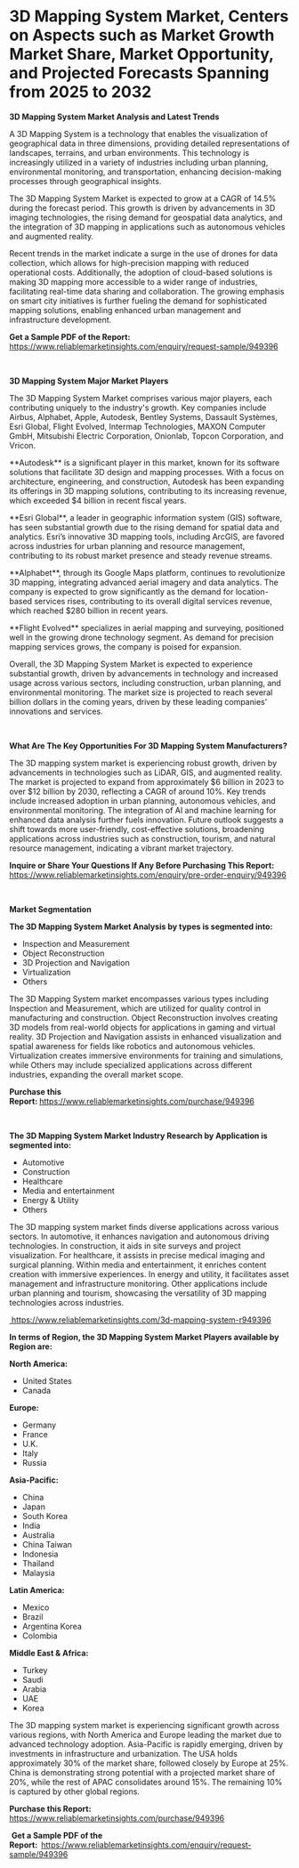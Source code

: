 <p><h1>3D Mapping System Market, Centers on Aspects such as Market Growth Market Share, Market Opportunity, and Projected Forecasts Spanning from 2025 to 2032</h1></p><p><strong>3D Mapping System Market Analysis and Latest Trends</strong></p>
<p><p>A 3D Mapping System is a technology that enables the visualization of geographical data in three dimensions, providing detailed representations of landscapes, terrains, and urban environments. This technology is increasingly utilized in a variety of industries including urban planning, environmental monitoring, and transportation, enhancing decision-making processes through geographical insights.</p><p>The 3D Mapping System Market is expected to grow at a CAGR of 14.5% during the forecast period. This growth is driven by advancements in 3D imaging technologies, the rising demand for geospatial data analytics, and the integration of 3D mapping in applications such as autonomous vehicles and augmented reality. </p><p>Recent trends in the market indicate a surge in the use of drones for data collection, which allows for high-precision mapping with reduced operational costs. Additionally, the adoption of cloud-based solutions is making 3D mapping more accessible to a wider range of industries, facilitating real-time data sharing and collaboration. The growing emphasis on smart city initiatives is further fueling the demand for sophisticated mapping solutions, enabling enhanced urban management and infrastructure development.</p></p>
<p><strong>Get a Sample PDF of the Report:&nbsp;</strong> <a href="https://www.reliablemarketinsights.com/enquiry/request-sample/949396?utm_campaign=2210&utm_medium=2&utm_source=Github&utm_content=ia&utm_term=18042025&utm_id=3d-mapping-system">https://www.reliablemarketinsights.com/enquiry/request-sample/949396</a></p>
<p>&nbsp;</p>
<p><strong>3D Mapping System Major Market Players</strong></p>
<p><p>The 3D Mapping System Market comprises various major players, each contributing uniquely to the industry's growth. Key companies include Airbus, Alphabet, Apple, Autodesk, Bentley Systems, Dassault Systèmes, Esri Global, Flight Evolved, Intermap Technologies, MAXON Computer GmbH, Mitsubishi Electric Corporation, Onionlab, Topcon Corporation, and Vricon. </p><p>**Autodesk** is a significant player in this market, known for its software solutions that facilitate 3D design and mapping processes. With a focus on architecture, engineering, and construction, Autodesk has been expanding its offerings in 3D mapping solutions, contributing to its increasing revenue, which exceeded $4 billion in recent fiscal years.</p><p>**Esri Global**, a leader in geographic information system (GIS) software, has seen substantial growth due to the rising demand for spatial data and analytics. Esri’s innovative 3D mapping tools, including ArcGIS, are favored across industries for urban planning and resource management, contributing to its robust market presence and steady revenue streams.</p><p>**Alphabet**, through its Google Maps platform, continues to revolutionize 3D mapping, integrating advanced aerial imagery and data analytics. The company is expected to grow significantly as the demand for location-based services rises, contributing to its overall digital services revenue, which reached $280 billion in recent years.</p><p>**Flight Evolved** specializes in aerial mapping and surveying, positioned well in the growing drone technology segment. As demand for precision mapping services grows, the company is poised for expansion.</p><p>Overall, the 3D Mapping System Market is expected to experience substantial growth, driven by advancements in technology and increased usage across various sectors, including construction, urban planning, and environmental monitoring. The market size is projected to reach several billion dollars in the coming years, driven by these leading companies’ innovations and services.</p></p>
<p>&nbsp;</p>
<p><strong>What Are The Key Opportunities For 3D Mapping System Manufacturers?</strong></p>
<p><p>The 3D mapping system market is experiencing robust growth, driven by advancements in technologies such as LiDAR, GIS, and augmented reality. The market is projected to expand from approximately $6 billion in 2023 to over $12 billion by 2030, reflecting a CAGR of around 10%. Key trends include increased adoption in urban planning, autonomous vehicles, and environmental monitoring. The integration of AI and machine learning for enhanced data analysis further fuels innovation. Future outlook suggests a shift towards more user-friendly, cost-effective solutions, broadening applications across industries such as construction, tourism, and natural resource management, indicating a vibrant market trajectory.</p></p>
<p><strong>Inquire or Share Your Questions If Any Before Purchasing This Report:</strong> <a href="https://www.reliablemarketinsights.com/enquiry/pre-order-enquiry/949396?utm_campaign=2210&utm_medium=2&utm_source=Github&utm_content=ia&utm_term=18042025&utm_id=3d-mapping-system">https://www.reliablemarketinsights.com/enquiry/pre-order-enquiry/949396</a></p>
<p>&nbsp;</p>
<p><strong>Market Segmentation</strong></p>
<p><strong>The 3D Mapping System Market Analysis by types is segmented into:</strong></p>
<p><ul><li>Inspection and Measurement</li><li>Object Reconstruction</li><li>3D Projection and Navigation</li><li>Virtualization</li><li>Others</li></ul></p>
<p><p>The 3D Mapping System market encompasses various types including Inspection and Measurement, which are utilized for quality control in manufacturing and construction. Object Reconstruction involves creating 3D models from real-world objects for applications in gaming and virtual reality. 3D Projection and Navigation assists in enhanced visualization and spatial awareness for fields like robotics and autonomous vehicles. Virtualization creates immersive environments for training and simulations, while Others may include specialized applications across different industries, expanding the overall market scope.</p></p>
<p><strong>Purchase this Report:&nbsp;</strong><a href="https://www.reliablemarketinsights.com/purchase/949396?utm_campaign=2210&utm_medium=2&utm_source=Github&utm_content=ia&utm_term=18042025&utm_id=3d-mapping-system">https://www.reliablemarketinsights.com/purchase/949396</a></p>
<p>&nbsp;</p>
<p><strong>The 3D Mapping System Market Industry Research by Application is segmented into:</strong></p>
<p><ul><li>Automotive</li><li>Construction</li><li>Healthcare</li><li>Media and entertainment</li><li>Energy & Utility</li><li>Others</li></ul></p>
<p><p>The 3D mapping system market finds diverse applications across various sectors. In automotive, it enhances navigation and autonomous driving technologies. In construction, it aids in site surveys and project visualization. For healthcare, it assists in precise medical imaging and surgical planning. Within media and entertainment, it enriches content creation with immersive experiences. In energy and utility, it facilitates asset management and infrastructure monitoring. Other applications include urban planning and tourism, showcasing the versatility of 3D mapping technologies across industries.</p></p>
<p><a href="https://www.reliablemarketinsights.com/3d-mapping-system-r949396?utm_campaign=2210&utm_medium=2&utm_source=Github&utm_content=ia&utm_term=18042025&utm_id=3d-mapping-system">&nbsp;https://www.reliablemarketinsights.com/3d-mapping-system-r949396</a></p>
<p><strong>In terms of Region, the 3D Mapping System Market Players available by Region are:</strong></p>
<p>
    <p> <strong> North America: </strong>
        <ul>
            <li>United States</li>
            <li>Canada</li>
        </ul>
        </p> 
    <p> <strong> Europe: </strong>
        <ul>
            <li>Germany</li>
            <li>France</li>
            <li>U.K.</li>
            <li>Italy</li>
            <li>Russia</li>
        </ul>
        </p> 
    <p> <strong> Asia-Pacific: </strong>
        <ul>
            <li>China</li>
            <li>Japan</li>
            <li>South Korea</li>
            <li>India</li>
            <li>Australia</li>
            <li>China Taiwan</li>
            <li>Indonesia</li>
            <li>Thailand</li>
            <li>Malaysia</li>
        </ul>
        </p> 
    <p> <strong> Latin America: </strong>
        <ul>
            <li>Mexico</li>
            <li>Brazil</li>
            <li>Argentina Korea</li>
            <li>Colombia</li>
        </ul>
        </p> 
    <p> <strong> Middle East & Africa: </strong>
        <ul>
            <li>Turkey</li>
            <li>Saudi</li>
            <li>Arabia</li>
            <li>UAE</li>
            <li>Korea</li>
        </ul>
    </p>
    </p>
<p><p>The 3D mapping system market is experiencing significant growth across various regions, with North America and Europe leading the market due to advanced technology adoption. Asia-Pacific is rapidly emerging, driven by investments in infrastructure and urbanization. The USA holds approximately 30% of the market share, followed closely by Europe at 25%. China is demonstrating strong potential with a projected market share of 20%, while the rest of APAC consolidates around 15%. The remaining 10% is captured by other global regions.</p></p>
<p><strong>Purchase this Report: </strong><a href="https://www.reliablemarketinsights.com/purchase/949396?utm_campaign=2210&utm_medium=2&utm_source=Github&utm_content=ia&utm_term=18042025&utm_id=3d-mapping-system">https://www.reliablemarketinsights.com/purchase/949396</a></p>
<p>&nbsp;<strong>Get a Sample PDF of the Report:&nbsp;&nbsp;</strong><a href="https://www.reliablemarketinsights.com/enquiry/request-sample/949396?utm_campaign=2210&utm_medium=2&utm_source=Github&utm_content=ia&utm_term=18042025&utm_id=3d-mapping-system">https://www.reliablemarketinsights.com/enquiry/request-sample/949396</a></p>
<p><strong></strong></p>
<p><p></p><p></p><p></p></p>